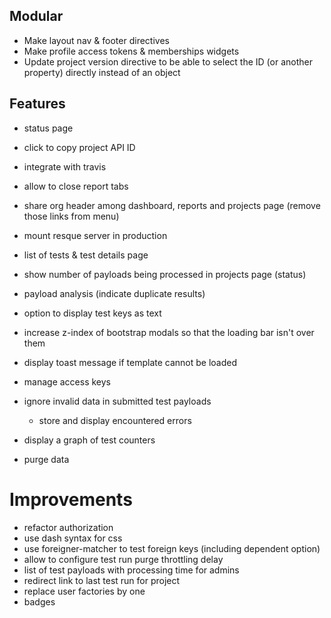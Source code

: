 ## Modular

* Make layout nav & footer directives
* Make profile access tokens & memberships widgets
* Update project version directive to be able to select the ID (or another property) directly instead of an object

## Features

* status page

* click to copy project API ID

* integrate with travis

* allow to close report tabs

* share org header among dashboard, reports and projects page (remove those links from menu)

* mount resque server in production

* list of tests & test details page

* show number of payloads being processed in projects page (status)

* payload analysis (indicate duplicate results)

* option to display test keys as text

* increase z-index of bootstrap modals so that the loading bar isn't over them

* display toast message if template cannot be loaded

* manage access keys

* ignore invalid data in submitted test payloads
  * store and display encountered errors

* display a graph of test counters

* purge data

# Improvements

* refactor authorization
* use dash syntax for css
* use foreigner-matcher to test foreign keys (including dependent option)
* allow to configure test run purge throttling delay
* list of test payloads with processing time for admins
* redirect link to last test run for project
* replace user factories by one
* badges

